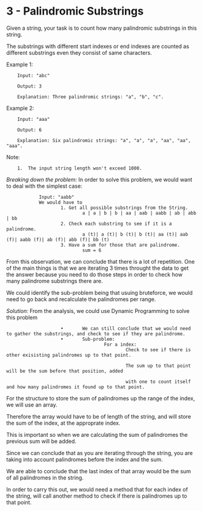 # 3 - Palindromic Substrings
Given a string, your task is to count how many palindromic substrings in this string. 

The substrings with different start indexes or end indexes are counted as different substrings even they consist of same characters. 

Example 1:

        Input: "abc"

        Output: 3

        Explanation: Three palindromic strings: "a", "b", "c".

Example 2:

        Input: "aaa"

        Output: 6

        Explanation: Six palindromic strings: "a", "a", "a", "aa", "aa", "aaa".

Note:

        1.	The input string length won't exceed 1000.

*Breaking down the problem:*
        In order to solve this problem, we would want to deal with the simplest case:
        
                Input: "aabb"
                We would have to 
                        1. Get all possible substrings from the String.
                                a | a | b | b | aa | aab | aabb | ab | abb | bb 
                        2. Check each substring to see if it is a palindrome.
                                a (t)| a (t)| b (t)| b (t)| aa (t)| aab (f)| aabb (f)| ab (f)| abb (f)| bb (t)
                        3. Have a sum for those that are palindrome.
                                sum = 6
         
From this observation, we can conclude that there is a lot of repetition. 
One of the main things is that we are iterating 3 times throught the data to get the answer 
because you need to do those steps in order to check how many palindrome substrings there are. 

We could identify the sub-problem being that usuing bruteforce, we would need to go back and 
recalculate the palindromes per range. 

        
 *Solution:*
        From the analysis, we could use Dynamic Programming to solve this problem
        
                        •       We can still conclude that we would need to gather the substrings, and check to see if they are palindrome.
                        •       Sub-problem:
                                        For a index:
                                                Check to see if there is other exisisting palindromes up to that point.
                                                
                                                The sum up to that point will be the sum before that position, added 
                                                
                                                with one to count itself and how many palindromes it found up to that point. 
                                        
                                        
 For the structure to store the sum of palindromes up the range of the index, we will use an array.
 
 Therefore the array would have to be of length of the string, and will store the sum of the index, at the approprate index. 
 
 This is important so when we are calculating the sum of palindromes the previous sum will be added. 
 
 Since we can conclude that as you are iterating through the string, you are taking into account palindromes before the index and the sum.
 
 We are able to conclude that the last index of that array would be the sum of all palindromes in the string. 
 
 In order to carry this out, we would need a method that for each index of the string, will call another method to check if there is palindromes up to that point. 
